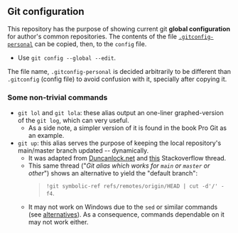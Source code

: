 ## Git configuration

This repository has the purpose of showing current git **global configuration** for author's common repositories. The contents of the file [`.gitconfig-personal`](./.gitconfig-personal) can be copied, then, to the `config` file.

-   Use `git config --global --edit`.

The file name, `.gitconfig-personal` is decided arbitrarily to be different than `.gitconfig` (config file) to avoid confusion with it, specially after copying it.

### Some non-trivial commands

-   `git lol` and `git lola`: these alias output an one-liner graphed-version of the `git log`, which can very useful.
    -   As a side note, a simpler version of it is found in the book Pro Git as an example.
-   `git up`: this alias serves the purpose of keeping the local repository's main/master branch updated -- dynamically.
    -   It was adapted from [Duncanlock.net](https://duncanlock.net/blog/2021/11/01/git-up-alias-that-works-for-any-default-branch/) and [this](https://stackoverflow.com/questions/66232497/git-alias-which-works-for-main-or-master-or-other) Stackoverflow thread.
    -   This same thread ("_Git alias which works for `main` or `master` or other_") shows an alternative to yield the "default branch":
        > `!git symbolic-ref refs/remotes/origin/HEAD | cut -d'/' -f4`.
    -   It may not work on Windows due to the `sed` or similar commands (see [alternatives](https://stackoverflow.com/questions/127318/is-there-any-sed-like-utility-for-cmd-exe)). As a consequence, commands dependable on it may not work either.
